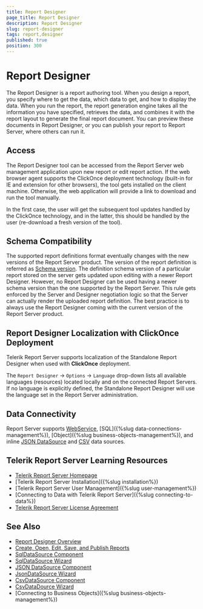 ```yaml
---
title: Report Designer
page_title: Report Designer
description: Report Designer
slug: report-designer
tags: report,designer
published: true
position: 300
---
```


# Report Designer

The Report Designer is a report authoring tool. When you design a report, you specify where to get the data, which data to get, and how to display the data. When you run the report, the report generation engine takes all the information you have specified, retrieves the data, and combines it with the report layout to generate the final report document. You can preview these documents in Report Designer, or you can publish your report to Report Server, where others can run it.

## Access

The Report Designer tool can be accessed from the Report Server web management application upon new report or edit report action. If the web browser agent supports the ClickOnce deployment technology (built-in for IE and extension for other browsers), the tool gets installed on the client machine. Otherwise, the web application will provide a link to download and run the tool manually.

In the first case, the user will get the subsequent tool updates handled by the ClickOnce technology, and in the latter, this should be handled by the user (re-download a fresh version of the tool).

## Schema Compatibility

The supported report definitions format eventually changes with the new versions of the Report Server product. The version of the report definition is referred as [Schema version](https://docs.telerik.com/reporting/designing-reports/report-designer-tools/desktop-designers/standalone-report-designer/xml-report-definition#xml-schema-versioning). The definition schema version of a particular report stored on the server gets updated upon editing with a newer Report Designer. However, no Report Designer can be used having a newer schema version than the one supported by the Report Server. This rule gets enforced by the Server and Designer negotiation logic so that the Server can actually render the uploaded report definition. The best practice is to always use the Report Designer coming with the current version of the Report Server product.

## Report Designer Localization with ClickOnce Deployment

Telerik Report Server supports localization of the Standalone Report Designer when used with __ClickOnce__ deployment.

The `Report Designer` -> `Options` -> `Language` drop-down lists all available languages (resources) located locally and on the connected Report Servers. If no language is explicitly defined, the Standalone Report Designer will use the language set in the Report Server administration.

## Data Connectivity

Report Server supports [WebService](https://docs.telerik.com/reporting/designing-reports/connecting-to-data/data-source-components/webservicedatasource-component/overview), [SQL]({%slug data-connections-management%}), [Object]({%slug business-objects-management%}), and inline [JSON DataSource](https://docs.telerik.com/reporting/designing-reports/connecting-to-data/data-source-components/jsondatasource-component) and [CSV](https://docs.telerik.com/reporting/designing-reports/connecting-to-data/data-source-components/csvdatasource-component/overview) data sources.

## Telerik Report Server Learning Resources

* [Telerik Report Server Homepage](https://www.telerik.com/report-server)
* [Telerik Report Server Installation]({%slug installation%})
* [Telerik Report Server User Management]({%slug user-management%})
* [Connecting to Data with Telerik Report Server]({%slug connecting-to-data%})
* [Telerik Report Server License Agreement](https://www.telerik.com/purchase/license-agreement/report-server)

## See Also

* [Report Designer Overview](https://docs.telerik.com/reporting/designing-reports/report-designer-tools/desktop-designers/standalone-report-designer/overview "Standalone Report Designer Overview")
* [Create, Open, Edit, Save, and Publish Reports](https://docs.telerik.com/reporting/designing-reports/report-designer-tools/desktop-designers/standalone-report-designer/working-with-report-server-reports "Working with server reports")
* [SqlDataSource Component](https://docs.telerik.com/reporting/designing-reports/connecting-to-data/data-source-components/sqldatasource-component/overview "SqlDataSource Component")
* [SqlDataSource Wizard](https://docs.telerik.com/reporting/designing-reports/report-designer-tools/desktop-designers/tools/data-source-wizards/sqldatasource-wizard/overview "SqlDataSource Wizard Overview")
* [JSON DataSource Component](https://docs.telerik.com/reporting/designing-reports/connecting-to-data/data-source-components/jsondatasource-component)
* [JsonDataSource Wizard](https://docs.telerik.com/reporting/designing-reports/report-designer-tools/desktop-designers/tools/data-source-wizards/jsondatasource-wizard)
* [CsvDataSource Component](https://docs.telerik.com/reporting/designing-reports/connecting-to-data/data-source-components/csvdatasource-component/overview "CsvDataSource Component")
* [CsvDataDource Wizard](https://docs.telerik.com/reporting/designing-reports/report-designer-tools/desktop-designers/tools/data-source-wizards/csvdatasource-wizard "CsvDataDource Wizard Overview")
* [Connecting to Business Objects]({%slug business-objects-management%})
